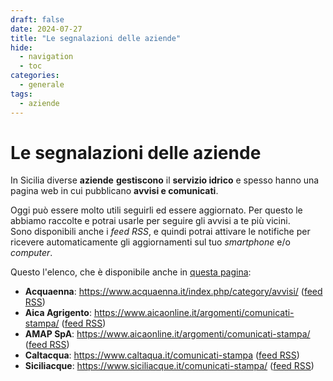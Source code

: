 ```yaml
---
draft: false
date: 2024-07-27
title: "Le segnalazioni delle aziende"
hide:
  - navigation
  - toc
categories:
  - generale
tags:
  - aziende
---
```



# Le segnalazioni delle aziende

In Sicilia diverse **aziende** **gestiscono** il **servizio idrico** e spesso hanno una pagina web in cui pubblicano **avvisi e comunicati**.

Oggi può essere molto utili seguirli ed essere aggiornato. Per questo le abbiamo raccolte e potrai usarle per seguire gli avvisi a te più vicini.<br>
Sono disponibili anche i *feed RSS*, e quindi potrai attivare le notifiche per ricevere automaticamente gli aggiornamenti sul tuo *smartphone* e/o *computer*.

<!-- more -->

Questo l'elenco, che è disponibile anche in [questa pagina](../../../informazioni/index.md#aziende):

- **Acquaenna**: <https://www.acquaenna.it/index.php/category/avvisi/> ([feed RSS](http://www.acquaenna.it/index.php/category/avvisi/feed/))
- **Aica Agrigento**: <https://www.aicaonline.it/argomenti/comunicati-stampa/> ([feed RSS](https://www.aicaonline.it/argomenti/comunicati-stampa/feed/))
- **AMAP SpA**: <https://www.aicaonline.it/argomenti/comunicati-stampa/> ([feed RSS](https://www.amapspa.it/it/comunicazione/emergenza-idrica/feed/))
- **Caltacqua**: <https://www.caltaqua.it/comunicati-stampa> ([feed RSS](https://www.caltaqua.it/index.php?option=com_content&view=featured&format=feed&type=rss))
- **Siciliacque**: <https://www.siciliacque.it/comunicati-stampa/> ([feed RSS](https://www.siciliacque.it/comunicati-stampa/feed/))

